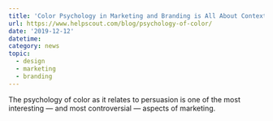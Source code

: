 ```yaml
---
title: 'Color Psychology in Marketing and Branding is All About Context'
url: https://www.helpscout.com/blog/psychology-of-color/
date: '2019-12-12'
datetime: 
category: news
topic:
  - design
  - marketing
  - branding
---
```


The psychology of color as it relates to persuasion is one of the most interesting — and most controversial — aspects of marketing.

